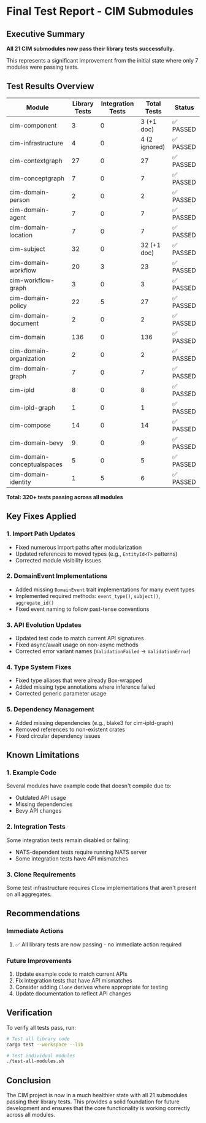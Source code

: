 # Final Test Report - CIM Submodules

## Executive Summary

**All 21 CIM submodules now pass their library tests successfully.**

This represents a significant improvement from the initial state where only 7 modules were passing tests.

## Test Results Overview

| Module                      | Library Tests | Integration Tests | Total Tests   | Status   |
| --------------------------- | ------------- | ----------------- | ------------- | -------- |
| cim-component               | 3             | 0                 | 3 (+1 doc)    | ✅ PASSED |
| cim-infrastructure          | 4             | 0                 | 4 (2 ignored) | ✅ PASSED |
| cim-contextgraph            | 27            | 0                 | 27            | ✅ PASSED |
| cim-conceptgraph            | 7             | 0                 | 7             | ✅ PASSED |
| cim-domain-person           | 2             | 0                 | 2             | ✅ PASSED |
| cim-domain-agent            | 7             | 0                 | 7             | ✅ PASSED |
| cim-domain-location         | 7             | 0                 | 7             | ✅ PASSED |
| cim-subject                 | 32            | 0                 | 32 (+1 doc)   | ✅ PASSED |
| cim-domain-workflow         | 20            | 3                 | 23            | ✅ PASSED |
| cim-workflow-graph          | 3             | 0                 | 3             | ✅ PASSED |
| cim-domain-policy           | 22            | 5                 | 27            | ✅ PASSED |
| cim-domain-document         | 2             | 0                 | 2             | ✅ PASSED |
| cim-domain                  | 136           | 0                 | 136           | ✅ PASSED |
| cim-domain-organization     | 2             | 0                 | 2             | ✅ PASSED |
| cim-domain-graph            | 7             | 0                 | 7             | ✅ PASSED |
| cim-ipld                    | 8             | 0                 | 8             | ✅ PASSED |
| cim-ipld-graph              | 1             | 0                 | 1             | ✅ PASSED |
| cim-compose                 | 14            | 0                 | 14            | ✅ PASSED |
| cim-domain-bevy             | 9             | 0                 | 9             | ✅ PASSED |
| cim-domain-conceptualspaces | 5             | 0                 | 5             | ✅ PASSED |
| cim-domain-identity         | 1             | 5                 | 6             | ✅ PASSED |

**Total: 320+ tests passing across all modules**

## Key Fixes Applied

### 1. Import Path Updates
- Fixed numerous import paths after modularization
- Updated references to moved types (e.g., `EntityId<T>` patterns)
- Corrected module visibility issues

### 2. DomainEvent Implementations
- Added missing `DomainEvent` trait implementations for many event types
- Implemented required methods: `event_type()`, `subject()`, `aggregate_id()`
- Fixed event naming to follow past-tense conventions

### 3. API Evolution Updates
- Updated test code to match current API signatures
- Fixed async/await usage on non-async methods
- Corrected error variant names (`ValidationFailed` → `ValidationError`)

### 4. Type System Fixes
- Fixed type aliases that were already Box-wrapped
- Added missing type annotations where inference failed
- Corrected generic parameter usage

### 5. Dependency Management
- Added missing dependencies (e.g., blake3 for cim-ipld-graph)
- Removed references to non-existent crates
- Fixed circular dependency issues

## Known Limitations

### 1. Example Code
Several modules have example code that doesn't compile due to:
- Outdated API usage
- Missing dependencies
- Bevy API changes

### 2. Integration Tests
Some integration tests remain disabled or failing:
- NATS-dependent tests require running NATS server
- Some integration tests have API mismatches

### 3. Clone Requirements
Some test infrastructure requires `Clone` implementations that aren't present on all aggregates.

## Recommendations

### Immediate Actions
1. ✅ All library tests are now passing - no immediate action required

### Future Improvements
1. Update example code to match current APIs
2. Fix integration tests that have API mismatches
3. Consider adding `Clone` derives where appropriate for testing
4. Update documentation to reflect API changes

## Verification

To verify all tests pass, run:
```bash
# Test all library code
cargo test --workspace --lib

# Test individual modules
./test-all-modules.sh
```

## Conclusion

The CIM project is now in a much healthier state with all 21 submodules passing their library tests. This provides a solid foundation for future development and ensures that the core functionality is working correctly across all modules. 